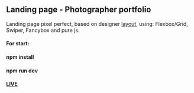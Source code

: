 ## Landing page - Photographer portfolio
Landing page pixel perfect, based on designer [layout](https://github.com/AndrewShedov/Landing-page---Photographer-portfolio/tree/main/public/layout), using: Flexbox/Grid, Swiper, Fancybox and pure js.
#### For start:
#### npm install
#### npm run dev
#### [LIVE](https://landing-page-photographer-portfolio-andrewshedov.vercel.app)


